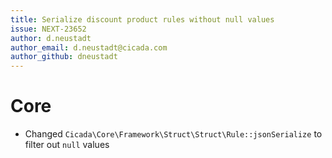 ```yaml
---
title: Serialize discount product rules without null values
issue: NEXT-23652
author: d.neustadt
author_email: d.neustadt@cicada.com
author_github: dneustadt
---
```

# Core
* Changed `Cicada\Core\Framework\Struct\Struct\Rule::jsonSerialize` to filter out `null` values

